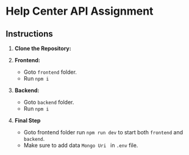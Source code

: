 # Help Center API Assignment

## Instructions

1. **Clone the Repository:**

2. **Frontend:**

   - Goto `frontend` folder.
   - Run `npm i`

3. **Backend:**

   - Goto `backend` folder.
   - Run `npm i`

4. **Final Step**

   - Goto frontend folder run `npm run dev` to start both `frontend` and `backend`.
   - Make sure to add data `Mongo Uri ` in `.env` file.
